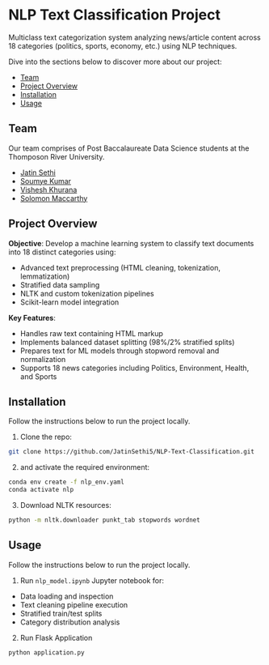 # NLP Text Classification Project

Multiclass text categorization system analyzing news/article content across 18 categories (politics, sports, economy, etc.) using NLP techniques.

Dive into the sections below to discover more about our project:

- [Team](#team)
- [Project Overview](#project-overview)
- [Installation](#installation)
- [Usage](#usage)

## Team

Our team comprises of Post Baccalaureate Data Science students at the Thomposon River University.

- [Jatin Sethi](https://github.com/JatinSethi5)
- [Soumye Kumar](https://github.com/SoumyeKumar)
- [Vishesh Khurana](https://github.com/vkay47)
- [Solomon Maccarthy](https://github.com/FiiMac)

## Project Overview

**Objective**: Develop a machine learning system to classify text documents into 18 distinct categories using:
- Advanced text preprocessing (HTML cleaning, tokenization, lemmatization)
- Stratified data sampling
- NLTK and custom tokenization pipelines
- Scikit-learn model integration

**Key Features**:
- Handles raw text containing HTML markup
- Implements balanced dataset splitting (98%/2% stratified splits)
- Prepares text for ML models through stopword removal and normalization
- Supports 18 news categories including Politics, Environment, Health, and Sports


## Installation

Follow the instructions below to run the project locally.

1. Clone the repo:

```bash
git clone https://github.com/JatinSethi5/NLP-Text-Classification.git
```

2.  and activate the required environment:

```bash
conda env create -f nlp_env.yaml
conda activate nlp
```


3. Download NLTK resources:
```bash
python -m nltk.downloader punkt_tab stopwords wordnet
```



## Usage

Follow the instructions below to run the project locally.

1. Run `nlp_model.ipynb` Jupyter notebook for:
  - Data loading and inspection
  - Text cleaning pipeline execution
  - Stratified train/test splits
  - Category distribution analysis

2. Run Flask Application
```bash
python application.py
```


